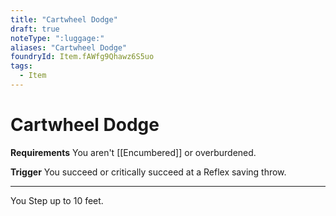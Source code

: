 ```yaml
---
title: "Cartwheel Dodge"
draft: true
noteType: ":luggage:"
aliases: "Cartwheel Dodge"
foundryId: Item.fAWfg9Qhawz6S5uo
tags:
  - Item
---
```


# Cartwheel Dodge

**Requirements** You aren't [[Encumbered]] or overburdened.

**Trigger** You succeed or critically succeed at a Reflex saving throw.

* * *

You Step up to 10 feet.
